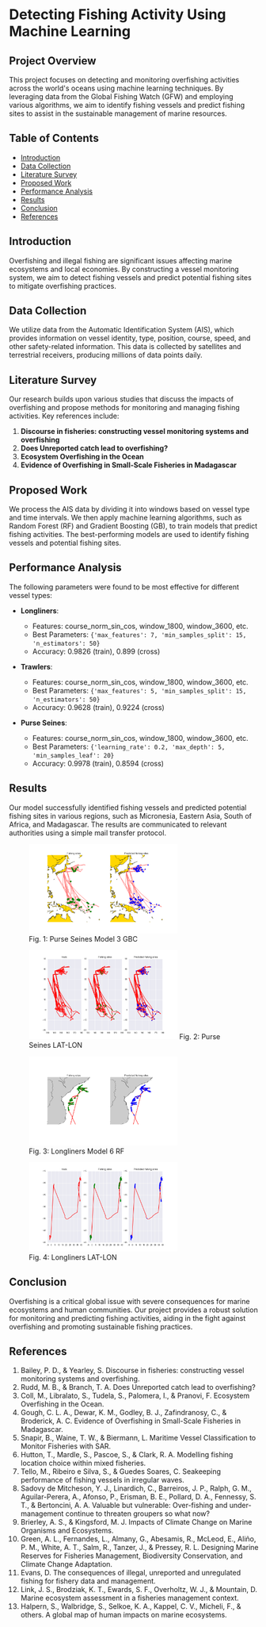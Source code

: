 # Detecting Fishing Activity Using Machine Learning

## Project Overview

This project focuses on detecting and monitoring overfishing activities across the world's oceans using machine learning techniques. By leveraging data from the Global Fishing Watch (GFW) and employing various algorithms, we aim to identify fishing vessels and predict fishing sites to assist in the sustainable management of marine resources.

## Table of Contents

- [Introduction](#introduction)
- [Data Collection](#data-collection)
- [Literature Survey](#literature-survey)
- [Proposed Work](#proposed-work)
- [Performance Analysis](#performance-analysis)
- [Results](#results)
- [Conclusion](#conclusion)
- [References](#references)

## Introduction

Overfishing and illegal fishing are significant issues affecting marine ecosystems and local economies. By constructing a vessel monitoring system, we aim to detect fishing vessels and predict potential fishing sites to mitigate overfishing practices.

## Data Collection

We utilize data from the Automatic Identification System (AIS), which provides information on vessel identity, type, position, course, speed, and other safety-related information. This data is collected by satellites and terrestrial receivers, producing millions of data points daily.

## Literature Survey

Our research builds upon various studies that discuss the impacts of overfishing and propose methods for monitoring and managing fishing activities. Key references include:

1. **Discourse in fisheries: constructing vessel monitoring systems and overfishing**
2. **Does Unreported catch lead to overfishing?**
3. **Ecosystem Overfishing in the Ocean**
4. **Evidence of Overfishing in Small-Scale Fisheries in Madagascar**

## Proposed Work

We process the AIS data by dividing it into windows based on vessel type and time intervals. We then apply machine learning algorithms, such as Random Forest (RF) and Gradient Boosting (GB), to train models that predict fishing activities. The best-performing models are used to identify fishing vessels and potential fishing sites.

## Performance Analysis

The following parameters were found to be most effective for different vessel types:

- **Longliners**: 
  - Features: course_norm_sin_cos, window_1800, window_3600, etc.
  - Best Parameters: `{'max_features': 7, 'min_samples_split': 15, 'n_estimators': 50}`
  - Accuracy: 0.9826 (train), 0.899 (cross)

- **Trawlers**: 
  - Features: course_norm_sin_cos, window_1800, window_3600, etc.
  - Best Parameters: `{'max_features': 5, 'min_samples_split': 15, 'n_estimators': 50}`
  - Accuracy: 0.9628 (train), 0.9224 (cross)

- **Purse Seines**: 
  - Features: course_norm_sin_cos, window_1800, window_3600, etc.
  - Best Parameters: `{'learning_rate': 0.2, 'max_depth': 5, 'min_samples_leaf': 20}`
  - Accuracy: 0.9978 (train), 0.8594 (cross)

## Results

Our model successfully identified fishing vessels and predicted potential fishing sites in various regions, such as Micronesia, Eastern Asia, South of Africa, and Madagascar. The results are communicated to relevant authorities using a simple mail transfer protocol.
<figure>
  <img src="src/results/best_reconstructions/10880510825243_transparency_model_3_GBC_purse_seines.png" alt="Purse Seines Model 3 GBC" width="300"/>
  <figcaption>Fig. 1: Purse Seines Model 3 GBC</figcaption>
</figure>

<figure>
  <img src="src/results/best_reconstructions/10880510825243model_3_GBC_purse_seines_LatLon.png" alt="Purse Seines LAT-LON" width="300"/>
  <figurecaption>Fig. 2: Purse Seines LAT-LON</figurecaption>
</figure>

<figure>
  <img src="src/results/best_reconstructions/36427802545466_zoom_model_6_RF_longliners.png" alt="Longliners Model 6 RF" width="300"/>
  <figcaption>Fig. 3: Longliners Model 6 RF</figcaption>
</figure>

<figure>
  <img src="src/results/best_reconstructions/36427802545466model_6_RF_longliners_LatLon.png" alt="Longliners LAT-LAN" width="300"/>
  <figcaption>Fig. 4: Longliners LAT-LON</figcaption>
</figure>


## Conclusion

Overfishing is a critical global issue with severe consequences for marine ecosystems and human communities. Our project provides a robust solution for monitoring and predicting fishing activities, aiding in the fight against overfishing and promoting sustainable fishing practices.

## References

1. Bailey, P. D., & Yearley, S. Discourse in fisheries: constructing vessel monitoring systems and overfishing.
2. Rudd, M. B., & Branch, T. A. Does Unreported catch lead to overfishing?
3. Coll, M., Libralato, S., Tudela, S., Palomera, I., & Pranovi, F. Ecosystem Overfishing in the Ocean.
4. Gough, C. L. A., Dewar, K. M., Godley, B. J., Zafindranosy, C., & Broderick, A. C. Evidence of Overfishing in Small-Scale Fisheries in Madagascar.
5. Snapir, B., Waine, T. W., & Biermann, L. Maritime Vessel Classification to Monitor Fisheries with SAR.
6. Hutton, T., Mardle, S., Pascoe, S., & Clark, R. A. Modelling fishing location choice within mixed fisheries.
7. Tello, M., Ribeiro e Silva, S., & Guedes Soares, C. Seakeeping performance of fishing vessels in irregular waves.
8. Sadovy de Mitcheson, Y. J., Linardich, C., Barreiros, J. P., Ralph, G. M., Aguilar-Perera, A., Afonso, P., Erisman, B. E., Pollard, D. A., Fennessy, S. T., & Bertoncini, A. A. Valuable but vulnerable: Over-fishing and under-management continue to threaten groupers so what now?
9. Brierley, A. S., & Kingsford, M. J. Impacts of Climate Change on Marine Organisms and Ecosystems.
10. Green, A. L., Fernandes, L., Almany, G., Abesamis, R., McLeod, E., Aliño, P. M., White, A. T., Salm, R., Tanzer, J., & Pressey, R. L. Designing Marine Reserves for Fisheries Management, Biodiversity Conservation, and Climate Change Adaptation.
11. Evans, D. The consequences of illegal, unreported and unregulated fishing for fishery data and management.
12. Link, J. S., Brodziak, K. T., Ewards, S. F., Overholtz, W. J., & Mountain, D. Marine ecosystem assessment in a fisheries management context.
13. Halpern, S., Walbridge, S., Selkoe, K. A., Kappel, C. V., Micheli, F., & others. A global map of human impacts on marine ecosystems.
